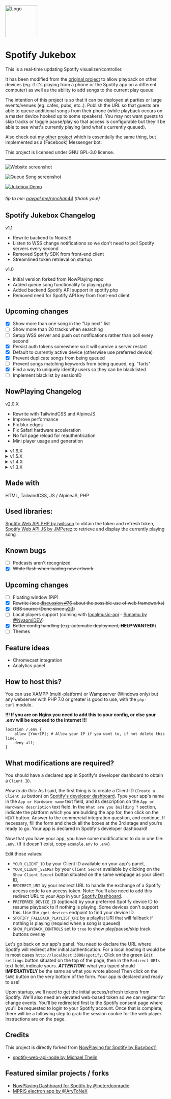 <img src="https://github.com/busybox11/NowPlaying-for-Spotify/blob/master/assets/images/favicon.png?raw=true" alt="Logo" width="100px" height="100px">

# Spotify Jukebox

This is a real-time updating Spotify visualizer/controller.

It has been modified from the [original project](https://github.com/busybox11/NowPlaying-for-Spotify)
to allow playback on other devices (eg. if it's playing from a phone or the Spotify app on a different computer)
as well as the ability to add songs to the current play queue.

The intention of this project is so that it can be deployed at parties or large events/venues (eg. cafes, pubs, etc..).
Publish the URL so that guests are able to queue additional songs from their phone (while playback occurs on a master
device hooked up to some speakers).
You may not want guests to skip tracks or toggle pause/play so that access is configurable but they'll be able to see
what's currently playing (and what's currently queued).

Also check out [my other project](https://github.com/sirstudly/SpotifyJukebox) which is essentially the same thing, 
but implemented as a (Facebook) Messenger bot.

This project is licensed under GNU GPL-3.0 license.

---

![Website screenshot](screenshots/regular.png)

![Queue Song screenshot](screenshots/queue_song.png)

[![Jukebox Demo](screenshots/demo.gif)](screenshots/demo.mp4)

###### tip to me: [paypal.me/ronchan44](https://paypal.me/ronchan44) (thank you!)

## **Spotify Jukebox Changelog**

v1.1
- Rewrite backend to NodeJS
- Listen to WSS change notifications so we don't need to poll Spotify servers every second
- Removed Spotify SDK from front-end client
- Streamlined token retrieval on startup

v1.0
- Initial version forked from NowPlaying repo
- Added queue song functionality to playing.php 
- Added backend Spotify API support in spotify.php
- Removed need for Spotify API key from front-end client

## **Upcoming changes**

- [X] Show more than one song in the "Up next" list
- [ ] Show more than 20 tracks when searching 
- [ ] Setup WSS server and push out notifications rather than poll every second
- [X] Persist auth tokens somewhere so it will survive a server restart
- [X] Default to currently active device (otherwise use preferred device)
- [X] Prevent duplicate songs from being queued
- [ ] Prevent songs matching keywords from being queued, eg. "farts"
- [X] Find a way to uniquely identify users so they can be blacklisted
- [ ] Implement blacklist by sessionID

## **NowPlaying Changelog**

v2.0.X

- Rewrite with TailwindCSS and AlpineJS
- Improve performance
- Fix blur edges
- Fix Safari hardware acceleration
- No full page reload for reauthentication
- Mini player usage and generation

<details>
  <summary>v1.6.X</summary>

    - Use of localStorage
    - Added GNU GPL-3.0 license
    - Updated Index page design
    - Updated French and English sentences
    - Compatibility with Dark Reader
    - Better UI consistency / CSS tweaks
    - More languages
    - .env support (thanks @finnie2006!)
</details>

<details>
  <summary>v1.5.X</summary>

    - Added playback support (Premium account should be needed)
    - Added playback information
    - Added pause button (#17)
    - CSS improvements added for better responsive (#15 #16)
    - SEO improvements (#16)
    - Minor CSS improvements
</details>

<details>
  <summary>v1.4.X</summary>

    - Advertisements are recognized
    - Multiple artists are recognized
    - Experimental theme switcher
</details>

<details>
  <summary>v1.3.X</summary>

    - Now playing device name and type is showing
    - Cursor is hidden after a couple of seconds
    - Fullscreen button
</details>

## **Made with**

HTML, TailwindCSS, JS / AlpineJS, PHP

## **Used libraries:**

[Spotify Web API PHP by jwilsson](https://github.com/jwilsson/spotify-web-api-php) to obtain the token and refresh token,
[Spotify Web API JS by JMPerez](https://github.com/jmperez/spotify-web-api-js) to retrieve and display the currently playing song

## **Known bugs**

- [ ] Podcasts aren't recognized
- [X] ~~White flash when loading new artwork~~

## **Upcoming changes**

- [ ] Floating window (PiP)
- [X] ~~Rewrite (see [discussion #76](https://github.com/busybox11/NowPlaying-for-Spotify/discussions/76) about the possible use of web frameworks)~~
- [X] ~~OBS source (Done since [v2.1](https://github.com/busybox11/NowPlaying-for-Spotify/commit/994c52e06881f78f52b4a151fec11376db3edf12))~~
- [ ] Local players support (coming with [localmusic-api](https://github.com/busybox11/localmusic-api/projects) - [Sunamu by @NyaomiDEV](https://github.com/NyaomiDEV/Sunamu))
- [X] ~~Better config handling (e.g. automatic deployment, **HELP WANTED!**)~~
- [ ] Themes

## **Feature ideas**

- Chromecast integration
- Analytics panel

## **How to host this?**

You can use XAMPP (multi-platform) or Wampserver (Windows only) but any webserver with PHP 7.0 or greater is good to use, with the `php-curl` module.

**!!! If you are on Nginx you need to add this to your config, or else your .env will be exposed to the internet !!!**
```
location /.env {
    allow [YourIP]; # Allow your IP if you want to, if not delete this line.
    deny all;
}
```

## **What modifications are required?**

You should have a declared app in Spotify's developer dashboard to obtain a `Client ID`.

*How to do this:*
As I said, the first thing is to create a Client ID (`Create a Client ID` button) on [Spotify's developer dashboard](https://developer.spotify.com/dashboard/applications).
Type your app's name in the `App or Hardware name` text field, and its description on the `App or Hardware description` text field. In the `What are you building ?` section, indicate the platform which you are building the app for, then click on the `NEXT` button. Answer to the commercial integration question, and continue. If necessary, fill the form and check all the boxes at the 3rd stage and you're ready to go. Your app is declared in Spotify's developer dashboard!

Now that you have your app, you have some modifications to do in one file: `.env`.
(If it doesn't exist, copy `example.env` to `.env`)

Edit those values:

- `YOUR_CLIENT_ID` by your Client ID available on your app's panel,
- `YOUR_CLIENT_SECRET` by your `Client Secret` available by clicking on the `Show Client Secret` button situated on the same webpage as your client ID,
- `REDIRECT_URI` by your redirect URL to handle the exchange of a Spotify access code to an access token. Note: You'll also need to add this redirect URL to your App in your [Spotify Dashboard](https://developer.spotify.com/dashboard).
- `PREFERRED_DEVICE_ID` (optional) by your preferred Spotify device ID to resume playback to if nothing is playing. Some devices don't support this. Use the ``/get-devices`` endpoint to find your device ID.
- `SPOTIFY_FALLBACK_PLAYLIST_URI` by a playlist URI that will fallback if nothing is playing (requied when a song is queued)
- `SHOW_PLAYBACK_CONTROLS` set to `true` to show play/pause/skip track buttons overlay

Let's go back on our app's panel. You need to declare the URL where Spotify will redirect after initial authentication. For a local hosting it would be in most cases `http://localhost:3000/spotify`. Click on the green `Edit settings` button situated on the top of the page, then in the `Redirect URIs` text field, indicate yours. ***ATTENTION***: what you typed should **IMPERATIVELY** be the same as what you wrote above! Then click on the `SAVE` button on the very bottom of the form. Your app is declared and ready to use!

Upon startup, we'll need to get the initial access/refresh tokens from Spotify. We'll also need an elevated web-based token so we can register for change events.
You'll be redirected first to the Spotify consent page where you'll be requested to login to your Spotify account.
Once that is complete, there will be a following step to grab the session cookie for the web player. Instructions are on the page.

## **Credits**
This project is directly forked from [NowPlaying for Spotify by Busybox11](https://github.com/busybox11/NowPlaying-for-Spotify)
- [spotify-web-api-node by Michael Thelin](https://github.com/thelinmichael/spotify-web-api-node)

## **Featured similar projects / forks**
- [NowPlaying Dashboard for Spotify by @peterdconradie](https://github.com/peterdconradie/Now-Playing-Dashboard-for-Spotify)
- [MPRIS electron app by @AryToNeX](https://github.com/AryToNeX/nowplaying-electron)
